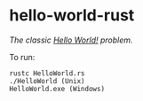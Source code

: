 # hello-world-rust

*The classic [Hello World!](http://rosettacode.org/wiki/Hello_world/Text) problem.*

To run:
```
rustc HelloWorld.rs
./HelloWorld (Unix)
HelloWorld.exe (Windows)
```
